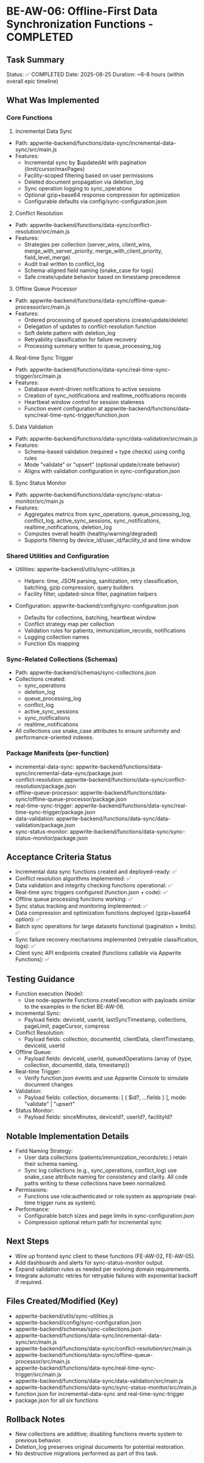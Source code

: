 # BE-AW-06: Offline-First Data Synchronization Functions - COMPLETED

## Task Summary
Status: ✅ COMPLETED
Date: 2025-08-25
Duration: ~6-8 hours (within overall epic timeline)

## What Was Implemented

### Core Functions
1) Incremental Data Sync
- Path: appwrite-backend/functions/data-sync/incremental-data-sync/src/main.js
- Features:
  - Incremental sync by $updatedAt with pagination (limit/cursor/maxPages)
  - Facility-scoped filtering based on user permissions
  - Deleted document propagation via deletion_log
  - Sync operation logging to sync_operations
  - Optional gzip+base64 response compression for optimization
  - Configurable defaults via config/sync-configuration.json

2) Conflict Resolution
- Path: appwrite-backend/functions/data-sync/conflict-resolution/src/main.js
- Features:
  - Strategies per collection (server_wins, client_wins, merge_with_server_priority, merge_with_client_priority, field_level_merge)
  - Audit trail written to conflict_log
  - Schema-aligned field naming (snake_case for logs)
  - Safe create/update behavior based on timestamp precedence

3) Offline Queue Processor
- Path: appwrite-backend/functions/data-sync/offline-queue-processor/src/main.js
- Features:
  - Ordered processing of queued operations (create/update/delete)
  - Delegation of updates to conflict-resolution function
  - Soft delete pattern with deletion_log
  - Retryability classification for failure recovery
  - Processing summary written to queue_processing_log

4) Real-time Sync Trigger
- Path: appwrite-backend/functions/data-sync/real-time-sync-trigger/src/main.js
- Features:
  - Database event-driven notifications to active sessions
  - Creation of sync_notifications and realtime_notifications records
  - Heartbeat window control for session staleness
  - Function event configuration at appwrite-backend/functions/data-sync/real-time-sync-trigger/function.json

5) Data Validation
- Path: appwrite-backend/functions/data-sync/data-validation/src/main.js
- Features:
  - Schema-based validation (required + type checks) using config rules
  - Mode "validate" or "upsert" (optional update/create behavior)
  - Aligns with validation configuration in sync-configuration.json

6) Sync Status Monitor
- Path: appwrite-backend/functions/data-sync/sync-status-monitor/src/main.js
- Features:
  - Aggregates metrics from sync_operations, queue_processing_log, conflict_log, active_sync_sessions, sync_notifications, realtime_notifications, deletion_log
  - Computes overall health (healthy/warning/degraded)
  - Supports filtering by device_id/user_id/facility_id and time window

### Shared Utilities and Configuration
- Utilities: appwrite-backend/utils/sync-utilities.js
  - Helpers: time, JSON parsing, sanitization, retry classification, batching, gzip compression, query builders
  - Facility filter, updated-since filter, pagination helpers

- Configuration: appwrite-backend/config/sync-configuration.json
  - Defaults for collections, batching, heartbeat window
  - Conflict strategy map per collection
  - Validation rules for patients, immunization_records, notifications
  - Logging collection names
  - Function IDs mapping

### Sync-Related Collections (Schemas)
- Path: appwrite-backend/schemas/sync-collections.json
- Collections created:
  - sync_operations
  - deletion_log
  - queue_processing_log
  - conflict_log
  - active_sync_sessions
  - sync_notifications
  - realtime_notifications
- All collections use snake_case attributes to ensure uniformity and performance-oriented indexes.

### Package Manifests (per-function)
- incremental-data-sync: appwrite-backend/functions/data-sync/incremental-data-sync/package.json
- conflict-resolution: appwrite-backend/functions/data-sync/conflict-resolution/package.json
- offline-queue-processor: appwrite-backend/functions/data-sync/offline-queue-processor/package.json
- real-time-sync-trigger: appwrite-backend/functions/data-sync/real-time-sync-trigger/package.json
- data-validation: appwrite-backend/functions/data-sync/data-validation/package.json
- sync-status-monitor: appwrite-backend/functions/data-sync/sync-status-monitor/package.json

## Acceptance Criteria Status
- Incremental data sync functions created and deployed-ready: ✅
- Conflict resolution algorithms implemented: ✅
- Data validation and integrity checking functions operational: ✅
- Real-time sync triggers configured (function.json + code): ✅
- Offline queue processing functions working: ✅
- Sync status tracking and monitoring implemented: ✅
- Data compression and optimization functions deployed (gzip+base64 option): ✅
- Batch sync operations for large datasets functional (pagination + limits): ✅
- Sync failure recovery mechanisms implemented (retryable classification, logs): ✅
- Client sync API endpoints created (functions callable via Appwrite Functions): ✅

## Testing Guidance
- Function execution (Node):
  - Use node-appwrite Functions.createExecution with payloads similar to the examples in the ticket BE-AW-06.
- Incremental Sync:
  - Payload fields: deviceId, userId, lastSyncTimestamp, collections, pageLimit, pageCursor, compress
- Conflict Resolution:
  - Payload fields: collection, documentId, clientData, clientTimestamp, deviceId, userId
- Offline Queue:
  - Payload fields: deviceId, userId, queuedOperations (array of {type, collection, documentId, data, timestamp})
- Real-time Trigger:
  - Verify function.json events and use Appwrite Console to simulate document changes
- Validation:
  - Payload fields: collection, documents: [ { $id?, ...fields } ], mode: "validate" | "upsert"
- Status Monitor:
  - Payload fields: sinceMinutes, deviceId?, userId?, facilityId?

## Notable Implementation Details
- Field Naming Strategy:
  - User data collections (patients/immunization_records/etc.) retain their schema naming.
  - Sync log collections (e.g., sync_operations, conflict_log) use snake_case attribute naming for consistency and clarity. All code paths writing to these collections have been normalized.
- Permissions:
  - Functions use role:authenticated or role:system as appropriate (real-time trigger runs as system).
- Performance:
  - Configurable batch sizes and page limits in sync-configuration.json
  - Compression optional return path for incremental sync

## Next Steps
- Wire up frontend sync client to these functions (FE-AW-02, FE-AW-05).
- Add dashboards and alerts for sync-status-monitor output.
- Expand validation rules as needed per evolving domain requirements.
- Integrate automatic retries for retryable failures with exponential backoff if required.

## Files Created/Modified (Key)
- appwrite-backend/utils/sync-utilities.js
- appwrite-backend/config/sync-configuration.json
- appwrite-backend/schemas/sync-collections.json
- appwrite-backend/functions/data-sync/incremental-data-sync/src/main.js
- appwrite-backend/functions/data-sync/conflict-resolution/src/main.js
- appwrite-backend/functions/data-sync/offline-queue-processor/src/main.js
- appwrite-backend/functions/data-sync/real-time-sync-trigger/src/main.js
- appwrite-backend/functions/data-sync/data-validation/src/main.js
- appwrite-backend/functions/data-sync/sync-status-monitor/src/main.js
- function.json for incremental-data-sync and real-time-sync-trigger
- package.json for all six functions

## Rollback Notes
- New collections are additive; disabling functions reverts system to previous behavior.
- Deletion_log preserves original documents for potential restoration.
- No destructive migrations performed as part of this task.